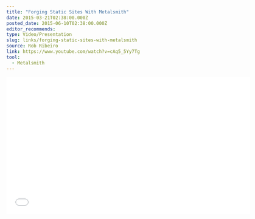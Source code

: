 ```yaml
---
title: "Forging Static Sites With Metalsmith"
date: 2015-03-21T02:38:00.000Z
posted_date: 2015-06-10T02:38:00.000Z
editor_recommends:
type: Video/Presentation
slug: links/forging-static-sites-with-metalsmith
source: Rob Ribeiro
link: https://www.youtube.com/watch?v=cAq5_5Yy7Tg
tool:
  - Metalsmith
---
```



<iframe class="embedly-embed" src="//cdn.embedly.com/widgets/media.html?src=https%3A%2F%2Fwww.youtube.com%2Fembed%2FcAq5_5Yy7Tg%3Ffeature%3Doembed&url=https%3A%2F%2Fwww.youtube.com%2Fwatch%3Fv%3DcAq5_5Yy7Tg&image=https%3A%2F%2Fi.ytimg.com%2Fvi%2FcAq5_5Yy7Tg%2Fhqdefault.jpg&key=153ee3695ac84c6eba4eaa612b9d157c&type=text%2Fhtml&schema=youtube" width="640" height="360" scrolling="no" frameborder="0" allowfullscreen></iframe>

